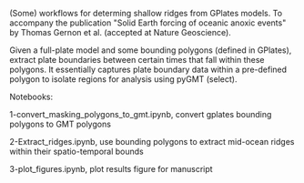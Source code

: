 (Some) workflows for determing shallow ridges from GPlates models. To accompany the publication "Solid Earth forcing of oceanic anoxic events" by Thomas Gernon et al. (accepted at Nature Geoscience).

Given a full-plate model and some bounding polygons (defined in GPlates), extract plate boundaries between certain times that fall within these polygons. It essentially captures plate boundary data within a pre-defined polygon to isolate regions for analysis using pyGMT (select).

Notebooks:

1-convert_masking_polygons_to_gmt.ipynb, convert gplates bounding polygons to GMT polygons

2-Extract_ridges.ipynb, use bounding polygons to extract mid-ocean ridges within their spatio-temporal bounds

3-plot_figures.ipynb, plot results figure for manuscript

